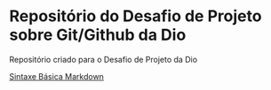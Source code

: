 # Repositório do Desafio de Projeto sobre Git/Github da Dio
Repositório criado para o Desafio de Projeto da Dio

[Sintaxe Básica Markdown](https://www.markdownguide.org/basic-syntax/)
